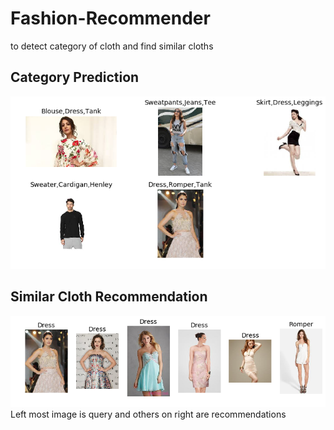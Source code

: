 # Fashion-Recommender
to detect category of cloth and find similar cloths
## Category Prediction
![img](https://raw.githubusercontent.com/swapme/Fashion-Recommender/master/img/ppt3.png)


## Similar Cloth Recommendation
![img](https://raw.githubusercontent.com/swapme/Fashion-Recommender/master/img/ppt_1.png)
Left most image is query and others on right are recommendations
